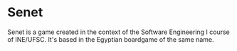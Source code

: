 # Senet

Senet is a game created in the context of the Software Engineering I course of INE/UFSC. It's based in the Egyptian boardgame of the same name.